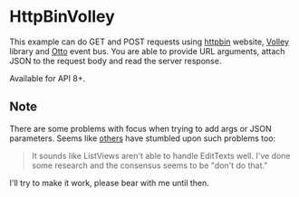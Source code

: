 HttpBinVolley
===

This example can do GET and POST requests using [httpbin](http://httpbin.org) website, [Volley](https://android.googlesource.com/platform/frameworks/volley/) library
and [Otto](http://square.github.io/otto/) event bus. You are able to provide URL arguments, attach JSON to the request body and read the server response.

Available for API 8+.

Note
---

There are some problems with focus when trying to add args or JSON parameters. Seems like [others](http://stackoverflow.com/questions/3468765/buggy-listview-makes-me-sad)
have stumbled upon such problems too:

> It sounds like ListViews aren't able to handle EditTexts well. I've done some research and the consensus seems to be "don't do that."

I'll try to make it work, please bear with me until then.
